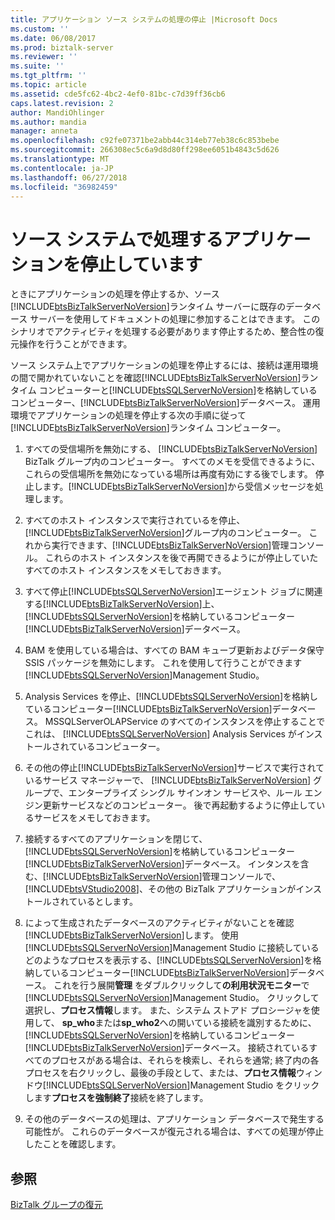 ```yaml
---
title: アプリケーション ソース システムの処理の停止 |Microsoft Docs
ms.custom: ''
ms.date: 06/08/2017
ms.prod: biztalk-server
ms.reviewer: ''
ms.suite: ''
ms.tgt_pltfrm: ''
ms.topic: article
ms.assetid: cde5fc62-4bc2-4ef0-81bc-c7d39ff36cb6
caps.latest.revision: 2
author: MandiOhlinger
ms.author: mandia
manager: anneta
ms.openlocfilehash: c92fe07371be2abb44c314eb77eb38c6c853bebe
ms.sourcegitcommit: 266308ec5c6a9d8d80ff298ee6051b4843c5d626
ms.translationtype: MT
ms.contentlocale: ja-JP
ms.lasthandoff: 06/27/2018
ms.locfileid: "36982459"
---
```

# <a name="stopping-application-processing-on-the-source-system"></a>ソース システムで処理するアプリケーションを停止しています
ときにアプリケーションの処理を停止するか、ソース[!INCLUDE[btsBizTalkServerNoVersion](../includes/btsbiztalkservernoversion-md.md)]ランタイム サーバーに既存のデータベース サーバーを使用してドキュメントの処理に参加することはできます。 このシナリオでアクティビティを処理する必要があります停止するため、整合性の復元操作を行うことができます。  
  
 ソース システム上でアプリケーションの処理を停止するには、接続は運用環境の間で開かれていないことを確認[!INCLUDE[btsBizTalkServerNoVersion](../includes/btsbiztalkservernoversion-md.md)]ランタイム コンピューターと[!INCLUDE[btsSQLServerNoVersion](../includes/btssqlservernoversion-md.md)]を格納しているコンピューター、[!INCLUDE[btsBizTalkServerNoVersion](../includes/btsbiztalkservernoversion-md.md)]データベース。 運用環境でアプリケーションの処理を停止する次の手順に従って[!INCLUDE[btsBizTalkServerNoVersion](../includes/btsbiztalkservernoversion-md.md)]ランタイム コンピューター。  
  
1. すべての受信場所を無効にする、 [!INCLUDE[btsBizTalkServerNoVersion](../includes/btsbiztalkservernoversion-md.md)] BizTalk グループ内のコンピューター。 すべてのメモを受信できるように、これらの受信場所を無効になっている場所は再度有効にする後でします。 停止します。[!INCLUDE[btsBizTalkServerNoVersion](../includes/btsbiztalkservernoversion-md.md)]から受信メッセージを処理します。  
  
2. すべてのホスト インスタンスで実行されているを停止、[!INCLUDE[btsBizTalkServerNoVersion](../includes/btsbiztalkservernoversion-md.md)]グループ内のコンピューター。 これから実行できます、[!INCLUDE[btsBizTalkServerNoVersion](../includes/btsbiztalkservernoversion-md.md)]管理コンソール。 これらのホスト インスタンスを後で再開できるようにが停止していたすべてのホスト インスタンスをメモしておきます。  
  
3. すべて停止[!INCLUDE[btsSQLServerNoVersion](../includes/btssqlservernoversion-md.md)]エージェント ジョブに関連する[!INCLUDE[btsBizTalkServerNoVersion](../includes/btsbiztalkservernoversion-md.md)]上、[!INCLUDE[btsSQLServerNoVersion](../includes/btssqlservernoversion-md.md)]を格納しているコンピューター[!INCLUDE[btsBizTalkServerNoVersion](../includes/btsbiztalkservernoversion-md.md)]データベース。  
  
4. BAM を使用している場合は、すべての BAM キューブ更新およびデータ保守 SSIS パッケージを無効にします。 これを使用して行うことができます[!INCLUDE[btsSQLServerNoVersion](../includes/btssqlservernoversion-md.md)]Management Studio。  
  
5. Analysis Services を停止、[!INCLUDE[btsSQLServerNoVersion](../includes/btssqlservernoversion-md.md)]を格納しているコンピューター[!INCLUDE[btsBizTalkServerNoVersion](../includes/btsbiztalkservernoversion-md.md)]データベース。 MSSQLServerOLAPService のすべてのインスタンスを停止することでこれは、 [!INCLUDE[btsSQLServerNoVersion](../includes/btssqlservernoversion-md.md)] Analysis Services がインストールされているコンピューター。  
  
6. その他の停止[!INCLUDE[btsBizTalkServerNoVersion](../includes/btsbiztalkservernoversion-md.md)]サービスで実行されているサービス マネージャーで、 [!INCLUDE[btsBizTalkServerNoVersion](../includes/btsbiztalkservernoversion-md.md)]  グループで、エンタープライズ シングル サインオン サービスや、ルール エンジン更新サービスなどのコンピューター。 後で再起動するように停止しているサービスをメモしておきます。  
  
7. 接続するすべてのアプリケーションを閉じて、[!INCLUDE[btsSQLServerNoVersion](../includes/btssqlservernoversion-md.md)]を格納しているコンピューター[!INCLUDE[btsBizTalkServerNoVersion](../includes/btsbiztalkservernoversion-md.md)]データベース。 インタンスを含む、[!INCLUDE[btsBizTalkServerNoVersion](../includes/btsbiztalkservernoversion-md.md)]管理コンソールで、 [!INCLUDE[btsVStudio2008](../includes/btsvstudio2008-md.md)]、その他の BizTalk アプリケーションがインストールされているとします。  
  
8. によって生成されたデータベースのアクティビティがないことを確認[!INCLUDE[btsBizTalkServerNoVersion](../includes/btsbiztalkservernoversion-md.md)]します。 使用[!INCLUDE[btsSQLServerNoVersion](../includes/btssqlservernoversion-md.md)]Management Studio に接続しているどのようなプロセスを表示する、[!INCLUDE[btsSQLServerNoVersion](../includes/btssqlservernoversion-md.md)]を格納しているコンピューター[!INCLUDE[btsBizTalkServerNoVersion](../includes/btsbiztalkservernoversion-md.md)]データベース。 これを行う展開**管理** をダブルクリックして**の利用状況モニター**で[!INCLUDE[btsSQLServerNoVersion](../includes/btssqlservernoversion-md.md)]Management Studio。 クリックして選択し、**プロセス情報**します。 また、システム ストアド プロシージャを使用して、 **sp_who**または**sp_who2**への開いている接続を識別するために、[!INCLUDE[btsSQLServerNoVersion](../includes/btssqlservernoversion-md.md)]を格納しているコンピューター[!INCLUDE[btsBizTalkServerNoVersion](../includes/btsbiztalkservernoversion-md.md)]データベース。 接続されているすべてのプロセスがある場合は、それらを検索し、それらを通常; 終了内の各プロセスを右クリックし、最後の手段として、または、**プロセス情報**ウィンドウ[!INCLUDE[btsSQLServerNoVersion](../includes/btssqlservernoversion-md.md)]Management Studio をクリックします**プロセスを強制終了**接続を終了します。  
  
9. その他のデータベースの処理は、アプリケーション データベースで発生する可能性が。 これらのデータベースが復元される場合は、すべての処理が停止したことを確認します。  
  
## <a name="see-also"></a>参照  
 [BizTalk グループの復元](../technical-guides/restoring-the-biztalk-group.md)